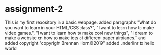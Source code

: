 # assignment-2
This is my first repository in a basic webpage.
added paragraphs "What do you want to learn in your HTML/CSS class?",  "I want to learn how to make video games.", "I want to learn how to make cool new things", "I dream to make a website on how to make lots of different paper airplanes." and added copyright "copyright Brennan Horn©2019"
added underlinr to hello world
